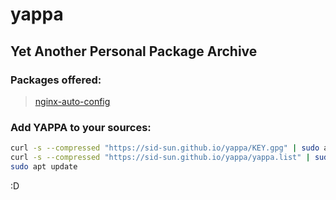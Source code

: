 # yappa
## Yet Another Personal Package Archive

### Packages offered:

> [nginx-auto-config](https://github.com/Sid-Sun/nginxAutoConfig)


### Add YAPPA to your sources:

```bash
curl -s --compressed "https://sid-sun.github.io/yappa/KEY.gpg" | sudo apt-key add -
curl -s --compressed "https://sid-sun.github.io/yappa/yappa.list" | sudo tee /etc/apt/sources.list.d/yappa.list
sudo apt update
```

:D